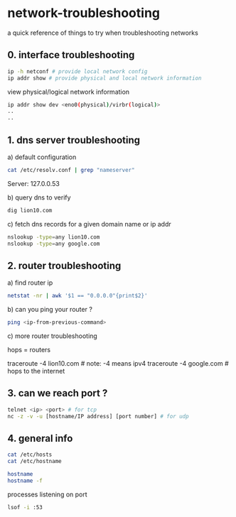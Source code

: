 # network-troubleshooting
a quick reference of things to try when troubleshooting networks

## 0. interface troubleshooting
```bash
ip -h netconf # provide local network config
ip addr show # provide physical and local network information
```
view physical/logical network information
```bash
ip addr show dev <eno0(physical)/virbr(logical)>
..
..
```

## 1. dns server troubleshooting

a) default configuration
```bash
cat /etc/resolv.conf | grep "nameserver"
```
Server:		127.0.0.53

b) query dns to verify
```bash
dig lion10.com
```

c) fetch dns records for a given domain name or ip addr
```bash
nslookup -type=any lion10.com
nslookup -type=any google.com
```


## 2. router troubleshooting

a) find router ip
```bash
netstat -nr | awk '$1 == "0.0.0.0"{print$2}'
```

b) can you ping your router ?
```bash
ping <ip-from-previous-command>
```

c) more router troubleshooting

hops = routers

traceroute -4 lion10.com # note: -4 means ipv4
traceroute -4 google.com # hops to the internet

## 3. can we reach port ?
```bash
telnet <ip> <port> # for tcp
nc -z -v -u [hostname/IP address] [port number] # for udp
```

## 4. general info 

```bash
cat /etc/hosts 
cat /etc/hostname
```
```bash
hostname
hostname -f
```


processes listening on port
```bash
lsof -i :53
```
